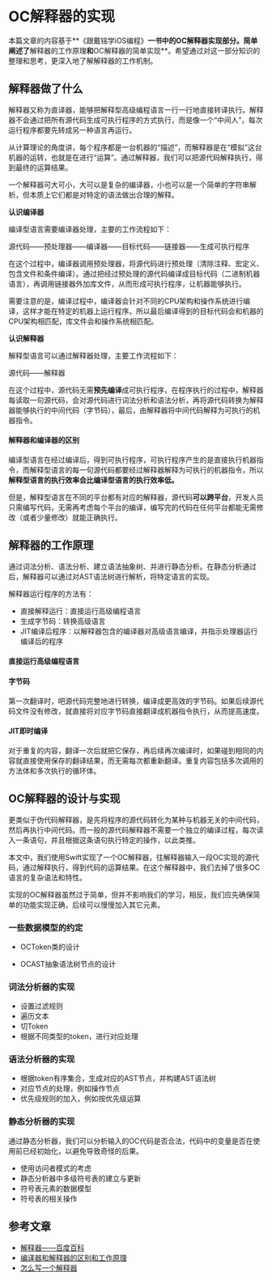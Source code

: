 # OC解释器的实现

本篇文章的内容基于**《跟戴铭学iOS编程》**一书中的OC解释器实现部分。简单阐述了**解释器的工作原理**和**OC解释器的简单实现**。希望通过对这一部分知识的整理和思考，更深入地了解解释器的工作机制。

## 解释器做了什么

解释器又称为直译器，能够把解释型高级编程语言一行一行地直接转译执行。解释器不会通过把所有源代码生成可执行程序的方式执行，而是像一个“中间人”，每次运行程序都要先转成另一种语言再运行。

从计算理论的角度讲，每个程序都是一台机器的“描述”，而解释器是在“模拟”这台机器的运转，也就是在进行“运算”。通过解释器，我们可以把源代码解释执行，得到最终的运算结果。

一个解释器可大可小，大可以是复杂的编译器，小也可以是一个简单的字符串解析，但本质上它们都是对特定的语法做出合理的解释。

**认识编译器**

编译型语言需要编译器处理，主要的工作流程如下：

源代码——预处理器——编译器——目标代码——链接器——生成可执行程序

在这个过程中，编译器调用预处理器，将源代码进行预处理（清除注释、宏定义、包含文件和条件编译）。通过把经过预处理的源代码编译成目标代码（二进制机器语言），再调用链接器外加库文件，从而形成可执行程序，让机器能够执行。

需要注意的是，编译过程中，编译器会针对不同的CPU架构和操作系统进行编译，这样才能在特定的机器上运行程序。所以最后编译得到的目标代码会和机器的CPU架构相匹配，库文件会和操作系统相匹配。

**认识解释器**

解释型语言可以通过解释器处理，主要工作流程如下：

源代码——解释器

在这个过程中，源代码无需**预先编译**成可执行程序，在程序执行的过程中，解释器每读取一句源代码，会对源代码进行词法分析和语法分析，再将源代码转换为解释器能够执行的中间代码（字节码），最后，由解释器将中间代码解释为可执行的机器指令。

#### 解释器和编译器的区别

编译型语言在经过编译后，得到可执行程序，可执行程序产生的是直接执行机器指令，而解释型语言的每一句源代码都要经过解释器解释为可执行的机器指令，所以**解释型语言的执行效率会比编译型语言的执行效率低。**

但是，解释型语言在不同的平台都有对应的解释器，源代码**可以跨平台**，开发人员只需编写代码，无需再考虑每个平台的编译，编写完的代码在任何平台都能无需修改（或者少量修改）就能正确执行。

## 解释器的工作原理

通过词法分析、语法分析、建立语法抽象树、并进行静态分析。在静态分析通过后，解释器可以通过对AST语法树进行解析，将特定语言的实现。

解释器运行程序的方法有：

* 直接解释运行：直接运行高级编程语言
* 生成字节码：转换高级语言
* JIT编译后程序：以解释器包含的编译器对高级语言编译，并指示处理器运行编译后的程序

#### 直接运行高级编程语言



#### 

#### 字节码

第一次翻译时，吧源代码完整地进行转换，编译成更高效的字节码。如果后续源代码文件没有修改，就直接将对应字节码直接翻译成机器指令执行，从而提高速度。

#### JIT即时编译

对于重复的内容，翻译一次后就把它保存，再后续再次编译时，如果碰到相同的内容就直接使用保存的翻译结果，而无需每次都重新翻译。重复内容包括多次调用的方法体和多次执行的循环体。

## OC解释器的设计与实现

更类似于伪代码解释器，是先将程序的源代码转化为某种与机器无关的中间代码，然后再执行中间代码。而一般的源代码解释器不需要一个独立的编译过程，每次读入一条语句，并且根据这条语句执行特定的操作，以此类推。

本文中，我们使用Swift实现了一个OC解释器，往解释器输入一段OC实现的源代码，通过解释执行，得到代码的运算结果。在这个解释器中，我们去掉了很多OC语言的复杂语法和特性。

实现的OC解释器虽然过于简单，但并不影响我们的学习，相反，我们应先确保简单的功能实现正确，后续可以慢慢加入其它元素。

### 一些数据模型的约定

* OCToken类的设计

* OCAST抽象语法树节点的设计

### 词法分析器的实现

* 设置过滤规则
* 遍历文本
* 切Token
* 根据不同类型的token，进行对应处理

### 语法分析器的实现

* 根据token有序集合，生成对应的AST节点，并构建AST语法树
* 对应节点的处理，例如操作节点
* 优先级规则的加入，例如按优先级运算

### 静态分析器的实现

通过静态分析器，我们可以分析输入的OC代码是否合法，代码中的变量是否在使用前已经初始化，以避免导致奇怪的后果。

* 使用访问者模式的考虑
* 静态分析器中多级符号表的建立与更新
* 符号表元素的数据模型
* 符号表的相关操作

## 参考文章

* [解释器——百度百科]([https://baike.baidu.com/item/%E8%A7%A3%E9%87%8A%E5%99%A8/10418965?fr=aladdin](https://baike.baidu.com/item/解释器/10418965?fr=aladdin))
* [编译器和解释器的区别和工作原理](http://www.opython.com/1355.html)
* [怎么写一个解释器](http://www.yinwang.org/blog-cn/2012/08/01/interpreter)